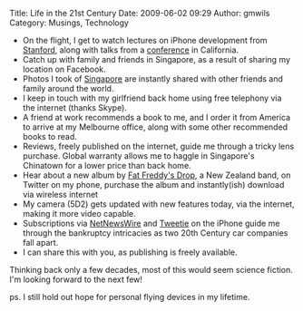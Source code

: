 Title: Life in the 21st Century
Date: 2009-06-02 09:29
Author: gmwils
Category: Musings, Technology

-   On the flight, I get to watch lectures on iPhone development from
    [Stanford][], along with talks from a [conference][] in California.
-   Catch up with family and friends in Singapore, as a result of
    sharing my location on Facebook.
-   Photos I took of [Singapore][] are instantly shared with other
    friends and family around the world.
-   I keep in touch with my girlfriend back home using free telephony
    via the internet (thanks Skype).
-   A friend at work recommends a book to me, and I order it from
    America to arrive at my Melbourne office, along with some other
    recommended books to read.
-   Reviews, freely published on the internet, guide me through a tricky
    lens purchase. Global warranty allows me to haggle in Singapore's
    Chinatown for a lower price than back home.
-   Hear about a new album by [Fat Freddy's Drop][], a New Zealand band,
    on Twitter on my phone, purchase the album and instantly(ish)
    download via wireless internet
-   My camera (5D2) gets updated with new features today, via the
    internet, making it more video capable.
-   Subscriptions via [NetNewsWire][] and [Tweetie][] on the iPhone
    guide me through the bankruptcy intricacies as two 20th Century car
    companies fall apart.
-   I can share this with you, as publishing is freely available.

Thinking back only a few decades, most of this would seem science
fiction. I'm looking forward to the next few!

ps. I still hold out hope for personal flying devices in my lifetime.

</p>

  [Stanford]: http://arstechnica.com/apple/news/2009/04/stanford-iphone-developer-course-available-free-via-itunes-u.ars
  [conference]: http://www.ted.com/talks
  [Singapore]: http://www.flickr.com/photos/gmwils/tags/singapore
  [Fat Freddy's Drop]: http://www.fatfreddysdrop.com/index.php
  [NetNewsWire]: http://www.newsgator.com/individuals/netnewswireiphone/default.aspx
  [Tweetie]: http://www.atebits.com/tweetie-iphone/
